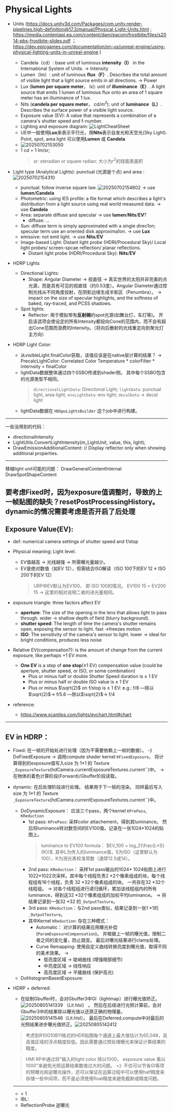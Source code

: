 # Physical Lights

- Units (https://docs.unity3d.com/Packages/com.unity.render-pipelines.high-definition@17.3/manual/Physical-Light-Units.html ; https://media.contentapi.ea.com/content/dam/eacom/frostbite/files/s2014-pbs-frostbite-slides.pdf ； https://dev.epicgames.com/documentation/en-us/unreal-engine/using-physical-lighting-units-in-unreal-engine )
  - Candela（cd）: base unit of luminous **intensity（I）** in the International System of Units. -> Intensity
  - Lumen（lm）: unit of luminous **flux（F）**. Describes the total amount of visible light that a light source emits in all directions. -> Power 
  - Lux (**lumen per square meter**， lx): unit of **illuminance（E）**.  A light source that emits 1 lumen of luminous flux onto an area of 1 square meter has an illuminance of 1 lux.
  - Nits (**candela per square meter**， cd/$m^2$): unit of **luminance（L）**. Describes the surface power of a visible light source.
  - Exposure value (EV): A value that represents a combination of a camera's shutter speed and f-number.
  - Lighting and exposure diagram: ![LightCheatSheet](https://raw.githubusercontent.com/hwubh/Temp-Pics/main/LightCheatSheet.png)
  - UE中一般使用**Lux**来表示平行光，用**Nits**表示自发光和天空光(Sky Light). Point, spot, area light 可以使用**Lumen** 或 **Candela**
  - ![20250702153050](https://raw.githubusercontent.com/hwubh/Temp-Pics/main/20250702153050.png)
  - 1 cd = 1 lm/sr; 
    > sr:  steradian or square radian: 大小为$r^2$的球面表面积

- Light type (Analytical Lights): punctual (光源是个点) and area : ![20250702154310](https://raw.githubusercontent.com/hwubh/Temp-Pics/main/20250702154310.png)
  - punctual: follow inverse square law. ![20250702154602](https://raw.githubusercontent.com/hwubh/Temp-Pics/main/20250702154602.png) -> use **lumen**/**Candela**
  - Photometric: using IES profile: a file format which describes a light's distribution from a light source using real world measured data. -> use **Candela**
  - Area: separate diffuse and specular -> use **lumen**/**Nits**/**EV**?
    - diffuse: ...
  - Sun: diffuse term is simply approximated with a single direc1on; specular term use an oriented disk approxima1on.  -> use **Lux**
  - emissive: not emit light. -> use **Nits**/**EV**
  - Image-based Light: Distant light probe (HDRI/Procedural Sky)/ Local light probes/ screen-spcae reflection/ planar reflections.
    - Distant light probe (HDRI/Procedural Sky): **Nits**/**EV**

- HDRP Lights
  - Directional Lights: 
    - Shape: Angular Diameter -> 视直径 -> 真实世界的太阳并非完美的点光源，而是具有可见的视直径（约0.53度）。Angular Diameter通过控制光线从不同角度投射，在阴影边缘生成半影区（Penumbra）。 -> impact on the size of specular highlights, and the softness of baked, ray-traced, and PCSS shadows.
  - Spot lights:
    - Reflector: 用于模拟带有**反射碗**的spot光源(如舞台灯，车灯等)。 开启该选项会使设定的所有Intensity都投向Cone的范围内，而不会有超出Cone范围而浪费的Intensity。（将向后散射的光线重定向到聚光灯主方向）

- HDRP Light Color:
  - 从visibleLight.finalColor获取，该值应该是在native层计算的结果？ -> PrecalcLightColor: Correlated Color Temperature  * colorFilter * internsity = finalColor
  - lightData数据整体通过四个SSBO传递到shader侧。 其中每个SSBO包含的光源类型不相同。
    > `directionalLightData`: Directional Light; `lightData`: punctual light, area light; `envLightData`: env light; `decalData` -> decal light
  - lightData数据在 `HDGpuLightsBuilder` 这个job中进行构建。

-----------
一些没用到的代码： 
- directionalIntensity
- LightUtils.ConvertLightIntensity(m_LightUnit, value, this, light);
- DrawEmissionAdditionalContent: // Display reflector only when showing additional properties.      

-----------
移植light unit可能的问题：
DrawGeneralContentInternal
DrawSpotShapeContent

要考虑Fixed时，因为exposure值调整时，导致的上一帧贴图的缺失？resetPostProcessingHistory。
dynamic的情况需要考虑是否开启了后处理
------------
## Exposure Value(EV): 
- def: numerical camera settings of shutter speed and f/stop
- Physical meaning: Light level. 
  - EV值越高 → 光线越强 → 所需曝光量越少。
  - EV是绝对数值（如EV 12），但需结合ISO解读（ISO 100下的EV 12 ≠ ISO 200下的EV 12）
    > URP中EV默认为EV100， 即 ISO 100的情况。
    > EV100 15 = EV200 15 -> 这里的相对说明二者的进光量相同。

- exposure triangle: three factors affect EV
  - **aperture**: The size of the opening in the lens that allows light to pass through. wider -> shallow depth of field (blurry background).
  - **shutter speed**: The length of time the camera's shutter remains open, exposing the sensor to light. fast ->freezes motion
  - **ISO**: The sensitivity of the camera's sensor to light. lower -> ideal for bright conditions, produces less noise

- Relative EV(compensation?):  is the amount of change from the current exposure, like perhaps +1 EV more.
  - **One EV** is a step of **one stop**(±1 EV) compensation value (could be aperture, shutter speed, or ISO, or some combination)
    - Plus or minus half or double Shutter Speed duration is ± 1 EV
    - Plus or minus half or double ISO value is ± 1 EV
    - Plus or minus $\sqrt{2}$ on f/stop is ± 1 EV: e.g.: f/8 —除以$\sqrt{2}$-> f/5.6 —除以$\sqrt{2}$-> f/4 

- reference: 
  - https://www.scantips.com/lights/evchart.html#chart

-----------
## EV in HDRP：
- Fixed: 在一帧的开始处进行处理（因为不需要依赖上一帧的数据）。 -》 DoFixedExposure -> 调用compute shader kernel `KFixedExposure`， 将计算得到的exposure值写入size 为 1*1 的 Texture `_ExposureTexture`(hdCamera.currentExposureTextures.current``)中。  -> 在物体的着色计算阶段(Forward)/Gbuffer阶段读取。
- dynamic: 在后处理阶段进行处理。 结果用于下一帧的渲染。 同样最后写入size 为 1*1 的 Texture `_ExposureTexture`(hdCamera.currentExposureTextures.current``)中。
  - DoDynamicExposure： 应该三个pass，两个kernel `KPrePass`, `KReduction`
    - 1st pass: `KPrePass`: 采样color attachement，得到其luminance。 然后将luminance转对数空间的EV100值。记录在一张1024*1024的贴图上。
      > luminance to EV100 formula： $EV_100 = log_2(\frac{L*S}{K})$. 其中L为传入的luminance值，S为ISO（这里默认为100），K为测光表校准常数（通常12.5或14）。
    - 2nd pass: `KReduction`： 采样1st pass输出的1024* 1024贴图上进行 1022*1022次采样。其中每个线程负责2 *2个像素组成的块，每个线程组有16个线程，负责 32 *32个像素组成的块。 一共存在32 *32个线程组。 -> 对各个线程组进行递归循环，累加该线程组内的所有luminance，得到这32 *32个像素组成的加权平均luminance。 -> 将结果记录到一张32 *32 的`_OutputTexture`。
    - 3rd pass: `KReduction`：与2nd pass类似，结果记录到一张1 *1的`_OutputTexture`。
    - 其中Kernel `KReduction`: 存在三种模式：
      - Automatic： 对计算的结果应用曝光补偿(`ParamExposureCompensation`)。 并根据上一帧的曝光值，限制二者之间的变化量，防止跳变。 最后对曝光结果进行clamp处理。
      - Curve Remapping: 使用自定义曲线转换亮度到曝光值，取得不同的美术效果。 -> 
        - 低亮度区域 -> 陡峭曲线 (增强暗部细节)
        - 中亮度区域 -> 线性响应
        - 高亮度区域 -> 平缓曲线 (保护高光)
  - DoHistogramBasedExposure: 

- HDRP + deferred: 
  - 在绘制Gbuffer时，会对Gbuffer3中GI（lightmap）进行曝光值矫正。 ![20250805141339](https://raw.githubusercontent.com/hwubh/Temp-Pics/main/20250805141339.png) （Lit.hlsl） 。 然后在后续进行光照计算前，会对Gbuffer3中的结果除以曝光值以还原正确的物理量。 ![20250805141546](https://raw.githubusercontent.com/hwubh/Temp-Pics/main/20250805141546.png)（Lit.hlsl）。 最后在Deferred.compute中对最后的光照结果进步曝光值矫正。![20250805142412](https://raw.githubusercontent.com/hwubh/Temp-Pics/main/20250805142412.png)
  > 考虑到R10G10B11格式的HDR贴图每个通道上最大值估计为65,048，且高值区域的浮点精度较低。因此需要通过预处理曝光来保证计算结果的精度。

  > HMI RP中通过将"输入的light color 除以1000， exposure value 乘以1000"来避免光照运算结果数值过大的问题。 =》不仅可以节省GI等项的预曝光和逆曝光操作，还可以保证在运算过程中可以使用half精度来存储一些中间项，而不是必须使用float精度来避免截断或精度问题。


  ---------------

  - < 1
  - IBL: 
  - ReflectionProbe 逆曝光 